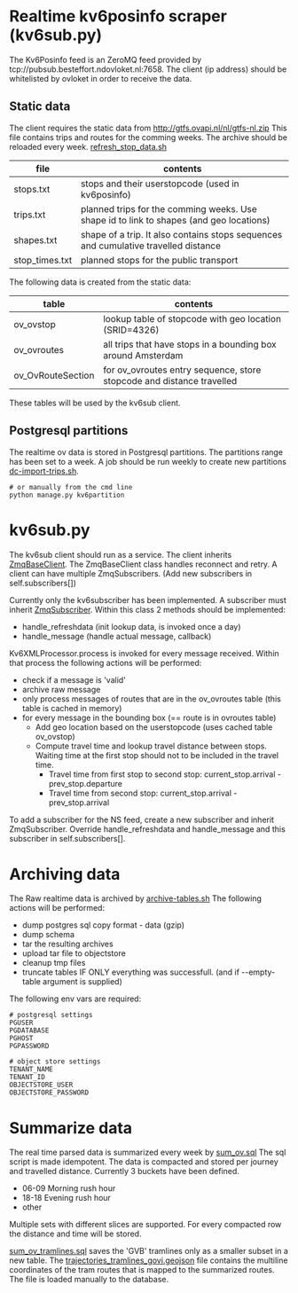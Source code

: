 # Realtime kv6posinfo scraper (kv6sub.py)

The Kv6Posinfo feed is an ZeroMQ feed provided by tcp://pubsub.besteffort.ndovloket.nl:7658.
The client (ip address) should be whitelisted by ovloket in order to receive the data. 

## Static data

The client requires the static data from http://gtfs.ovapi.nl/nl/gtfs-nl.zip
This file contains trips and routes for the comming weeks. The archive should be reloaded every week.
[refresh_stop_data.sh](../../../deploy/ovlookup_data/refresh_stop_data.sh)

file  | contents
----- | --------
stops.txt | stops and their userstopcode (used in kv6posinfo)
trips.txt | planned trips for the comming weeks. Use shape id to link to shapes (and geo locations)
shapes.txt | shape of a trip. It also contains stops sequences and cumulative travelled distance
stop_times.txt | planned stops for the public transport

The following data is created from the static data:

table | contents
----- | --------
ov_ovstop | lookup table of stopcode with geo location (SRID=4326)
ov_ovroutes | all trips that have stops in a bounding box around Amsterdam
ov_OvRouteSection | for ov_ovroutes entry sequence, store stopcode and distance travelled

These tables will be used by the kv6sub client.

## Postgresql partitions

The realtime ov data is stored in Postgresql partitions. The partitions range has been set to a week. 
A job should be run weekly to create new partitions [dc-import-trips.sh](../../../deploy/ovlookup_data/dc-import-trips.sh). 

```
# or manually from the cmd line
python manage.py kv6partition
```

# kv6sub.py

The kv6sub client should run as a service. The client inherits [ZmqBaseClient](zmq_base_client.py). 
The ZmqBaseClient class handles reconnect and retry. A client can have multiple ZmqSubscribers. 
(Add new subscribers in self.subscribers[])

Currently only the kv6subscriber has been implemented. A subscriber must inherit [ZmqSubscriber](zmq_subscriber.py).
Within this class 2 methods should be implemented:

* handle_refreshdata (init lookup data, is invoked once a day)
* handle_message (handle actual message, callback)

Kv6XMLProcessor.process is invoked for every message received. Within that process the following actions
will be performed:
* check if a message is 'valid'
* archive raw message
* only process messages of routes that are in the ov_ovroutes table (this table is cached in memory)
* for every message in the bounding box (== route is in ovroutes table)
    * Add geo location based on the userstopcode (uses cached table ov_ovstop)
    * Compute travel time and lookup travel distance between stops. Waiting time at the first stop 
      should not to be included in the travel time.
        * Travel time from first stop to second stop: current_stop.arrival - prev_stop.departure
        * Travel time from second stop: current_stop.arrival - prev_stop.arrival

To add a subscriber for the NS feed, create a new subscriber and inherit ZmqSubscriber.
Override handle_refreshdata and handle_message and this subscriber in self.subscribers[].


# Archiving data

The Raw realtime data is archived by [archive-tables.sh](../../../deploy/archive/archive-tables.sh)
The following actions will be performed:
* dump postgres sql copy format - data (gzip)
* dump schema
* tar the resulting archives
* upload tar file to objectstore
* cleanup tmp files
* truncate tables IF ONLY everything was successfull. (and if --empty-table argument is supplied)

The following env vars are required:
```
# postgresql settings
PGUSER
PGDATABASE
PGHOST
PGPASSWORD

# object store settings
TENANT_NAME
TENANT_ID
OBJECTSTORE_USER
OBJECTSTORE_PASSWORD
```

# Summarize data

The real time parsed data is summarized every week by [sum_ov.sql](../../../deploy/ovlookup_data/sum_ov.sql)
The sql script is made idempotent. The data is compacted and stored per journey and travelled distance.
Currently 3 buckets have been defined.

* 06-09 Morning rush hour
* 18-18 Evening rush hour
* other

Multiple sets with different slices are supported. For every compacted row the distance and time will be stored.

[sum_ov_tramlines.sql](../../../deploy/ovlookup_data/sum_ov_tramlines.sql) saves the 'GVB' tramlines only as a smaller
subset in a new table. The [trajectories_tramlines_govi.geojson](../../deploy/ovlookup_data/trajectories_tramlines_govi.geojson)
file contains the multiline coordinates of the tram routes that is mapped to the summarized routes. The file is loaded manually to the database.
